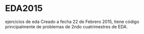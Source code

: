 # EDA2015
ejercicios de eda
Creado a fecha 22 de Febrero 2015, tiene código principalmente de problemas de 2ndo cuatrimestres de EDA.

